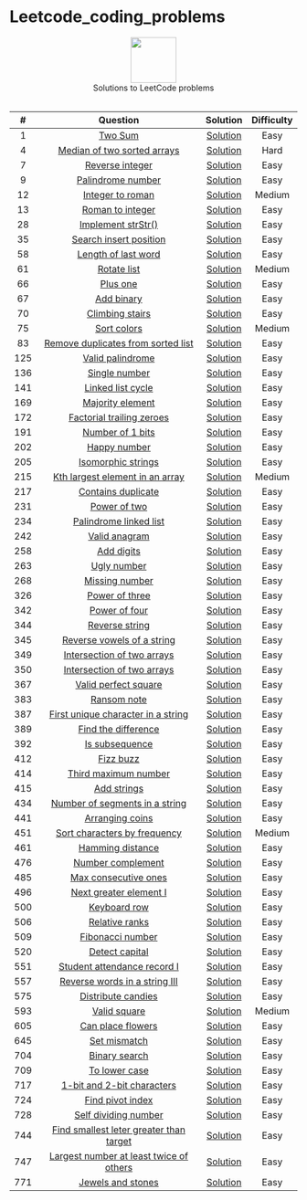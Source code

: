 # Leetcode_coding_problems
<p align="center">
  <a href="https://leetcode.com/RodneyShag">
    <img height=80 src="https://leetcode.com/static/webpack_bundles/images/logo-dark.e99485d9b.svg">
  </a>
  <br>Solutions to LeetCode problems
  <br><br>
</p>


|   ﻿#  |                                                                     Question                                                                     |                                                                             Solution                                                                            | Difficulty |
|:----:|:------------------------------------------------------------------------------------------------------------------------------------------------:|:---------------------------------------------------------------------------------------------------------------------------------------------------------------:|:----------:|
|   1  | [Two Sum](https://leetcode.com/problems/two-sum)                                                                                                 | [Solution](https://github.com/Prajit-Rajendran/Leetcode_coding_problems/tree/main/Solutions/Q1_two_sum.py)                                                                 |    Easy    |
|   4  | [Median of two sorted arrays](https://leetcode.com/problems/median-of-two-sorted-arrays/)                                                                                                 | [Solution](https://github.com/Prajit-Rajendran/Leetcode_coding_problems/tree/main/Solutions/Q4_median_of_two_sorted_arrays.py)                                                                 |    Hard    |
|   7  | [Reverse integer](https://leetcode.com/problems/reverse-integer/)                                                                                                 | [Solution](https://github.com/Prajit-Rajendran/Leetcode_coding_problems/tree/main/Solutions/Q7_reverse_integer.py)                                                                 |    Easy    |
|   9  | [Palindrome number](https://leetcode.com/problems/palindrome-number/)                                                                                                 | [Solution](https://github.com/Prajit-Rajendran/Leetcode_coding_problems/tree/main/Solutions/Q9_palindrome_number.py)                                                                 |    Easy    |
|   12  | [Integer to roman](https://leetcode.com/problems/integer-to-roman/)                                                                                                 | [Solution](https://github.com/Prajit-Rajendran/Leetcode_coding_problems/tree/main/Solutions/Q12_integer_to_roman.py)                                                                 |    Medium    |
|   13  | [Roman to integer](https://leetcode.com/problems/roman-to-integer/)                                                                                                 | [Solution](https://github.com/Prajit-Rajendran/Leetcode_coding_problems/tree/main/Solutions/Q13_roman_to_integer.py)                                                                 |    Easy    |
|   28  | [Implement strStr()](https://leetcode.com/problems/implement-strstr/)                                                                                                 | [Solution](https://github.com/Prajit-Rajendran/Leetcode_coding_problems/tree/main/Solutions/Q28_implement_strStr.py)                                                                 |    Easy    |
|   35  | [Search insert position](https://leetcode.com/problems/search-insert-position/)                                                                                                 | [Solution](https://github.com/Prajit-Rajendran/Leetcode_coding_problems/tree/main/Solutions/Q35_search_insert_position.py)                                                                 |    Easy    |
|   58  | [Length of last word](https://leetcode.com/problems/length-of-last-word/)                                                                                                 | [Solution](https://github.com/Prajit-Rajendran/Leetcode_coding_problems/tree/main/Solutions/Q58_length_of_last_word.py)                                                                 |    Easy    |
|   61  | [Rotate list](https://leetcode.com/problems/rotate-list/)                                                                                                 | [Solution](https://github.com/Prajit-Rajendran/Leetcode_coding_problems/tree/main/Solutions/Q61_rotate_list.py)                                                                 |    Medium    |
|   66  | [Plus one](https://leetcode.com/problems/plus-one/)                                                                                                 | [Solution](https://github.com/Prajit-Rajendran/Leetcode_coding_problems/tree/main/Solutions/Q66_one_plus.py)                                                                 |    Easy   |
|   67  | [Add binary](https://leetcode.com/problems/add-binary/)                                                                                                 | [Solution](https://github.com/Prajit-Rajendran/Leetcode_coding_problems/tree/main/Solutions/Q67_add_binary.py)                                                                 |    Easy   |
|   70  | [Climbing stairs](https://leetcode.com/problems/climbing-stairs/)                                                                                                 | [Solution](https://github.com/Prajit-Rajendran/Leetcode_coding_problems/tree/main/Solutions/Q70_climbing_stairs.py)                                                                 |    Easy   |
|   75  | [Sort colors](https://leetcode.com/problems/sort-colors/)                                                                                                 | [Solution](https://github.com/Prajit-Rajendran/Leetcode_coding_problems/tree/main/Solutions/Q75_sort_colors.py)                                                                 |    Medium   |
|   83  | [Remove duplicates from sorted list](https://leetcode.com/problems/remove-duplicates-from-sorted-list/)                                                                                                 | [Solution](https://github.com/Prajit-Rajendran/Leetcode_coding_problems/tree/main/Solutions/Q83_remove_duplicates_from_sorted_list.py)                                                                 |    Easy   |
|   125  | [Valid palindrome](https://leetcode.com/problems/valid-palindrome/)                                                                                                 | [Solution](https://github.com/Prajit-Rajendran/Leetcode_coding_problems/tree/main/Solutions/Q125_valid_palindrome.py)                                                                 |    Easy   |
|   136  | [Single number](https://leetcode.com/problems/single-number/)                                                                                                 | [Solution](https://github.com/Prajit-Rajendran/Leetcode_coding_problems/tree/main/Solutions/Q136_single_number.py)                                                                 |    Easy   |
|   141  | [Linked list cycle](https://leetcode.com/problems/linked-list-cycle/)                                                                                                 | [Solution](https://github.com/Prajit-Rajendran/Leetcode_coding_problems/tree/main/Solutions/Q141_linked_list_cycle.py)                                                                 |    Easy   |
|   169  | [Majority element](https://leetcode.com/problems/majority-element/)                                                                                                 | [Solution](https://github.com/Prajit-Rajendran/Leetcode_coding_problems/tree/main/Solutions/Q169_majority_element.py)                                                                 |    Easy   |
|   172  | [Factorial trailing zeroes](https://leetcode.com/problems/factorial-trailing-zeroes/)                                                                                                 | [Solution](https://github.com/Prajit-Rajendran/Leetcode_coding_problems/tree/main/Solutions/Q172_factorial_trailing_zeroes.py)                                                                 |    Easy   |
|   191  | [Number of 1 bits](https://leetcode.com/problems/number-of-1-bits/)                                                                                                 | [Solution](https://github.com/Prajit-Rajendran/Leetcode_coding_problems/tree/main/Solutions/Q191_number_of_1_bits.py)                                                                 |    Easy   |
|   202  | [Happy number](https://leetcode.com/problems/happy-number/)                                                                                                 | [Solution](https://github.com/Prajit-Rajendran/Leetcode_coding_problems/tree/main/Solutions/Q202_happy_number.py)                                                                 |    Easy   |
|   205  | [Isomorphic strings](https://leetcode.com/problems/isomorphic-strings/)                                                                                                 | [Solution](https://github.com/Prajit-Rajendran/Leetcode_coding_problems/tree/main/Solutions/Q205_isomorphic_strings.py)                                                                 |    Easy   |
|   215  | [Kth largest element in an array](https://leetcode.com/problems/kth-largest-element-in-an-array/)                                                                                                 | [Solution](https://github.com/Prajit-Rajendran/Leetcode_coding_problems/tree/main/Solutions/Q215_kth_largest_element_in_an_array.py)                                                                 |    Medium   |
|   217  | [Contains duplicate](https://leetcode.com/problems/contains-duplicate/)                                                                                                 | [Solution](https://github.com/Prajit-Rajendran/Leetcode_coding_problems/tree/main/Solutions/Q217_contains_duplicate.py)                                                                 |    Easy   |
|   231  | [Power of two](https://leetcode.com/problems/power-of-two/)                                                                                                 | [Solution](https://github.com/Prajit-Rajendran/Leetcode_coding_problems/tree/main/Solutions/Q231_power_of_two.py)                                                                 |    Easy   |
|   234  | [Palindrome linked list](https://leetcode.com/problems/palindrome-linked-list/)                                                                                                 | [Solution](https://github.com/Prajit-Rajendran/Leetcode_coding_problems/tree/main/Solutions/Q234_palindrome_linked_list.py)                                                                 |    Easy   |
|   242  | [Valid anagram](https://leetcode.com/problems/valid-anagram/)                                                                                                 | [Solution](https://github.com/Prajit-Rajendran/Leetcode_coding_problems/tree/main/Solutions/Q242_valid_anagram.py)                                                                 |    Easy   |
|   258  | [Add digits](https://leetcode.com/problems/add-digits/)                                                                                                 | [Solution](https://github.com/Prajit-Rajendran/Leetcode_coding_problems/tree/main/Solutions/Q258_add_digits.py)                                                                 |    Easy   |
|   263  | [Ugly number](https://leetcode.com/problems/ugly-number/)                                                                                                 | [Solution](https://github.com/Prajit-Rajendran/Leetcode_coding_problems/tree/main/Solutions/Q263_ugly_number.py)                                                                 |    Easy   |
|   268  | [Missing number](https://leetcode.com/problems/missing-number/)                                                                                                 | [Solution](https://github.com/Prajit-Rajendran/Leetcode_coding_problems/tree/main/Solutions/Q268_missing_number.py)                                                                 |    Easy   |
|   326  | [Power of three](https://leetcode.com/problems/power-of-three/)                                                                                                 | [Solution](https://github.com/Prajit-Rajendran/Leetcode_coding_problems/tree/main/Solutions/Q326_power_of_three.py)                                                                 |    Easy   |
|   342  | [Power of four](https://leetcode.com/problems/power-of-four/)                                                                                                 | [Solution](https://github.com/Prajit-Rajendran/Leetcode_coding_problems/tree/main/Solutions/Q342_power_of_four.py)                                                                 |    Easy   |
|   344  | [Reverse string](https://leetcode.com/problems/reverse-string/)                                                                                                 | [Solution](https://github.com/Prajit-Rajendran/Leetcode_coding_problems/tree/main/Solutions/Q344_reverse_string.py)                                                                 |    Easy   |
|   345  | [Reverse vowels of a string](https://leetcode.com/problems/reverse-vowels-of-a-string/)                                                                                                 | [Solution](https://github.com/Prajit-Rajendran/Leetcode_coding_problems/tree/main/Solutions/Q345_reverse_vowels_of_a_string.py)                                                                 |    Easy   |
|   349  | [Intersection of two arrays](https://leetcode.com/problems/intersection-of-two-arrays/)                                                                                                 | [Solution](https://github.com/Prajit-Rajendran/Leetcode_coding_problems/tree/main/Solutions/Q349_intersection_of_two_arrays.py)                                                                 |    Easy   |
|   350  | [Intersection of two arrays](https://leetcode.com/problems/intersection-of-two-arrays-ii/)                                                                                                 | [Solution](https://github.com/Prajit-Rajendran/Leetcode_coding_problems/tree/main/Solutions/Q350_intersection_of_two_arrays_ii.py)                                                                 |    Easy   |
|   367  | [Valid perfect square](https://leetcode.com/problems/valid-perfect-square/)                                                                                                 | [Solution](https://github.com/Prajit-Rajendran/Leetcode_coding_problems/tree/main/Solutions/Q367_valid_perfect_square.py)                                                                 |    Easy   |
|   383  | [Ransom note](https://leetcode.com/problems/ransom-note/)                                                                                                 | [Solution](https://github.com/Prajit-Rajendran/Leetcode_coding_problems/tree/main/Solutions/Q383_ransom_note.py)                                                                 |    Easy   |
|   387  | [First unique character in a string](https://leetcode.com/problems/first-unique-character-in-a-string/)                                                                                                 | [Solution](https://github.com/Prajit-Rajendran/Leetcode_coding_problems/tree/main/Solutions/Q387_first_unique_character_in_a_string.py)                                                                 |    Easy   |
|   389  | [Find the difference](https://leetcode.com/problems/find-the-difference/)                                                                                                 | [Solution](https://github.com/Prajit-Rajendran/Leetcode_coding_problems/tree/main/Solutions/Q389_find_the_difference.py)                                                                 |    Easy   |
|   392  | [Is subsequence](https://leetcode.com/problems/is-subsequence/)                                                                                                 | [Solution](https://github.com/Prajit-Rajendran/Leetcode_coding_problems/tree/main/Solutions/Q392_is_subsequence.py)                                                                 |    Easy   |
|   412  | [Fizz buzz](https://leetcode.com/problems/fizz-buzz/)                                                                                                 | [Solution](https://github.com/Prajit-Rajendran/Leetcode_coding_problems/tree/main/Solutions/Q412_fizz_buzz.py)                                                                 |    Easy   |
|   414  | [Third maximum number](https://leetcode.com/problems/third-maximum-number/)                                                                                                 | [Solution](https://github.com/Prajit-Rajendran/Leetcode_coding_problems/tree/main/Solutions/Q414_third_maximum_number.py)                                                                 |    Easy   |
|   415  | [Add strings](https://leetcode.com/problems/add-strings/)                                                                                                 | [Solution](https://github.com/Prajit-Rajendran/Leetcode_coding_problems/tree/main/Solutions/Q415_add_strings.py)                                                                 |    Easy   |
|   434  | [Number of segments in a string](https://leetcode.com/problems/number-of-segments-in-a-string/)                                                                                                 | [Solution](https://github.com/Prajit-Rajendran/Leetcode_coding_problems/tree/main/Solutions/Q434_number_of_segments_in_a_string.py)                                                                 |    Easy   |
|   441  | [Arranging coins](https://leetcode.com/problems/arranging-coins/)                                                                                                 | [Solution](https://github.com/Prajit-Rajendran/Leetcode_coding_problems/tree/main/Solutions/Q441_arranging_coins.py)                                                                 |    Easy   |
|   451  | [Sort characters by frequency](https://leetcode.com/problems/sort-characters-by-frequency/)                                                                                                 | [Solution](https://github.com/Prajit-Rajendran/Leetcode_coding_problems/tree/main/Solutions/Q451_sort_characters_by_frequency.py)                                                                 |    Medium   |
|   461  | [Hamming distance](https://leetcode.com/problems/hamming-distance/)                                                                                                 | [Solution](https://github.com/Prajit-Rajendran/Leetcode_coding_problems/tree/main/Solutions/Q461_hamming_distance.py)                                                                 |    Easy   |
|   476  | [Number complement](https://leetcode.com/problems/number-complement/)                                                                                                 | [Solution](https://github.com/Prajit-Rajendran/Leetcode_coding_problems/tree/main/Solutions/Q476_number_complement.py)                                                                 |    Easy   |
|   485  | [Max consecutive ones](https://leetcode.com/problems/max-consecutive-ones/)                                                                                                 | [Solution](https://github.com/Prajit-Rajendran/Leetcode_coding_problems/tree/main/Solutions/Q485_max_consecutive_ones.py)                                                                 |    Easy   |
|   496  | [Next greater element I](https://leetcode.com/problems/next-greater-element-i/)                                                                                                 | [Solution](https://github.com/Prajit-Rajendran/Leetcode_coding_problems/tree/main/Solutions/Q496_next_greater_element_i.py)                                                                 |    Easy   |
|   500  | [Keyboard row](https://leetcode.com/problems/keyboard-row/)                                                                                                 | [Solution](https://github.com/Prajit-Rajendran/Leetcode_coding_problems/tree/main/Solutions/Q500_keyboard_row.py)                                                                 |    Easy   |
|   506  | [Relative ranks](https://leetcode.com/problems/relative-ranks/)                                                                                                 | [Solution](https://github.com/Prajit-Rajendran/Leetcode_coding_problems/tree/main/Solutions/Q506_relative_ranks.py)                                                                 |    Easy   |
|   509  | [Fibonacci number](https://leetcode.com/problems/fibonacci-number/)                                                                                                 | [Solution](https://github.com/Prajit-Rajendran/Leetcode_coding_problems/tree/main/Solutions/Q509_fibonacci_number.py)                                                                 |    Easy   |
|   520  | [Detect capital](https://leetcode.com/problems/detect-capital/)                                                                                                 | [Solution](https://github.com/Prajit-Rajendran/Leetcode_coding_problems/tree/main/Solutions/Q520_detect_capital.py)                                                                 |    Easy   |
|   551  | [Student attendance record I](https://leetcode.com/problems/student-attendance-record-i/)                                                                                                 | [Solution](https://github.com/Prajit-Rajendran/Leetcode_coding_problems/tree/main/Solutions/Q551_student_attendance_record_i.py)                                                                 |    Easy   |
|   557  | [Reverse words in a string III](https://leetcode.com/problems/reverse-words-in-a-string-iii/)                                                                                                 | [Solution](https://github.com/Prajit-Rajendran/Leetcode_coding_problems/tree/main/Solutions/Q557_reverse_words_in_a_string.py)                                                                 |    Easy   |
|   575  | [Distribute candies](https://leetcode.com/problems/distribute-candies/)                                                                                                 | [Solution](https://github.com/Prajit-Rajendran/Leetcode_coding_problems/tree/main/Solutions/Q575_distribute_candies.py)                                                                 |    Easy   |
|   593  | [Valid square](https://leetcode.com/problems/valid-square/)                                                                                                 | [Solution](https://github.com/Prajit-Rajendran/Leetcode_coding_problems/tree/main/Solutions/Q593_valid_square.py)                                                                 |    Medium   |
|   605  | [Can place flowers](https://leetcode.com/problems/can-place-flowers/)                                                                                                 | [Solution](https://github.com/Prajit-Rajendran/Leetcode_coding_problems/tree/main/Solutions/Q605_can_place_flowers.py)                                                                 |    Easy   |
|   645  | [Set mismatch](https://leetcode.com/problems/set-mismatch/)                                                                                                 | [Solution](https://github.com/Prajit-Rajendran/Leetcode_coding_problems/tree/main/Solutions/Q645_set_mismatch.py)                                                                 |    Easy   |
|   704  | [Binary search](https://leetcode.com/problems/binary-search/)                                                                                                 | [Solution](https://github.com/Prajit-Rajendran/Leetcode_coding_problems/tree/main/Solutions/Q704_binary_search.py)                                                                 |    Easy   |
|   709  | [To lower case](https://leetcode.com/problems/to-lower-case/)                                                                                                 | [Solution](https://github.com/Prajit-Rajendran/Leetcode_coding_problems/tree/main/Solutions/Q709_to_lower_case.py)                                                                 |    Easy   |
|   717  | [1-bit and 2-bit characters](https://leetcode.com/problems/1-bit-and-2-bit-characters/)                                                                                                 | [Solution](https://github.com/Prajit-Rajendran/Leetcode_coding_problems/tree/main/Solutions/Q717_1_bit_and_2_bit_characters.py)                                                                 |    Easy   |
|   724  | [Find pivot index](https://leetcode.com/problems/find-pivot-index/)                                                                                                 | [Solution](https://github.com/Prajit-Rajendran/Leetcode_coding_problems/tree/main/Solutions/Q724_find_pivot_index.py)                                                                 |    Easy   |
|   728  | [Self dividing number](https://leetcode.com/problems/self-dividing-numbers/)                                                                                                 | [Solution](https://github.com/Prajit-Rajendran/Leetcode_coding_problems/tree/main/Solutions/Q728_self_dividing_numbers.py)                                                                 |    Easy   |
|   744  | [Find smallest leter greater than target](https://leetcode.com/problems/find-smallest-letter-greater-than-target/)                                                                                                 | [Solution](https://github.com/Prajit-Rajendran/Leetcode_coding_problems/tree/main/Solutions/Q744_find_smallest_letter_greater_than_target.py)                                                                 |    Easy   |
|   747  | [Largest number at least twice of others](https://leetcode.com/problems/largest-number-at-least-twice-of-others/)                                                                                                 | [Solution](https://github.com/Prajit-Rajendran/Leetcode_coding_problems/tree/main/Solutions/Q747_largest_number_at_least_twice_of_others.py)                                                                 |    Easy   |
|   771  | [Jewels and stones](https://leetcode.com/problems/jewels-and-stones/)                                                                                                 | [Solution](https://github.com/Prajit-Rajendran/Leetcode_coding_problems/tree/main/Solutions/Q771_jewels_and_stones.py)                                                                 |    Easy   |

